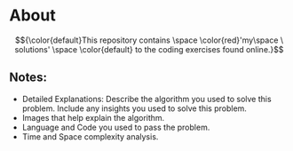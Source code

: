 # About
$${\color{default}This repository contains \space \color{red}'my\space \ solutions' \space \color{default} to the coding exercises found online.}$$

## Notes:
- Detailed Explanations: Describe the algorithm you used to solve this problem. Include any insights you used to solve this problem.
- Images that help explain the algorithm.
- Language and Code you used to pass the problem.
- Time and Space complexity analysis.
